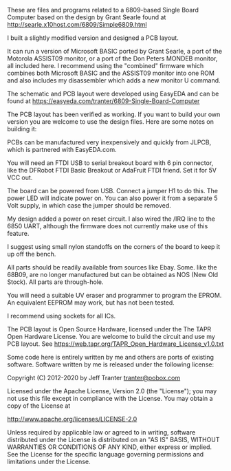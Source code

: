 These are files and programs related to a 6809-based Single Board
Computer based on the design by Grant Searle found at
http://searle.x10host.com/6809/Simple6809.html

I built a slightly modified version and designed a PCB layout.

It can run a version of Microsoft BASIC ported by Grant Searle, a port
of the Motorola ASSIST09 monitor, or a port of the Don Peters MONDEB
monitor, all included here. I recommend using the "combined" firmware
which combines both Microsoft BASIC and the ASSIST09 monitor into one
ROM and also includes my disassembler which adds a new monitor U
command.

The schematic and PCB layout were developed using EasyEDA and can be
found at https://easyeda.com/tranter/6809-Single-Board-Computer

The PCB layout has been verified as working. If you want to build your
own version you are welcome to use the design files. Here are some
notes on building it:

PCBs can be manufactured very inexpensively and quickly from JLPCB,
which is partnered with EasyEDA.com.

You will need an FTDI USB to serial breakout board with 6 pin
connector, like the DFRobot FTDI Basic Breakout or AdaFruit FTDI
friend. Set it for 5V VCC out.

The board can be powered from USB. Connect a jumper H1 to do this. The
power LED will indicate power on. You can also power it from a
separate 5 Volt supply, in which case the jumper should be removed.

My design added a power on reset circuit. I also wired the /IRQ line
to the 6850 UART, although the firmware does not currently make use of
this feature.

I suggest using small nylon standoffs on the corners of the board to
keep it up off the bench.

All parts should be readily available from sources like Ebay. Some.
like the 68B09, are no longer manufactured but can be obtained as NOS
(New Old Stock). All parts are through-hole.

You will need a suitable UV eraser and programmer to program the
EPROM. An equivalent EEPROM may work, but has not been tested.

I recommend using sockets for all ICs.

The PCB layout is Open Source Hardware, licensed under the The TAPR
Open Hardware License. You are welcome to build the circuit and use my
PCB layout.
See https://web.tapr.org/TAPR_Open_Hardware_License_v1.0.txt

Some code here is entirely written by me and others are ports of
existing software. Software written by me is released under the
following license:

Copyright (C) 2012-2020 by Jeff Tranter <tranter@pobox.com>

Licensed under the Apache License, Version 2.0 (the "License");
you may not use this file except in compliance with the License.
You may obtain a copy of the License at

  http://www.apache.org/licenses/LICENSE-2.0

Unless required by applicable law or agreed to in writing, software
distributed under the License is distributed on an "AS IS" BASIS,
WITHOUT WARRANTIES OR CONDITIONS OF ANY KIND, either express or implied.
See the License for the specific language governing permissions and
limitations under the License.

